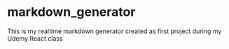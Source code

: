 # markdown_generator
This is my realtime markdown generator created as first project during my Udemy React class
